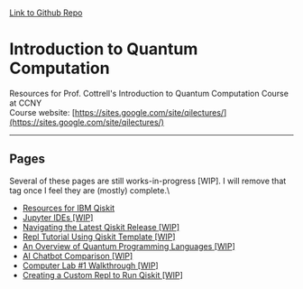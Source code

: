 \
[Link to Github Repo](https://github.com/simonsavitt/CCNYIntroQC/)
# Introduction to Quantum Computation
Resources for Prof. Cottrell's Introduction to Quantum Computation Course at CCNY\
Course website: [https://sites.google.com/site/qilectures/](https://sites.google.com/site/qilectures/)


***

## Pages
Several of these pages are still works-in-progress [WIP]. I will remove that tag once I feel they are (mostly) complete.\
- [Resources for IBM Qiskit](QiskitResources.md)
- [Jupyter IDEs [WIP]](JupyterIDEs.md)
- [Navigating the Latest Qiskit Release [WIP]](QiskitRelease.md)
- [Repl Tutorial Using Qiskit Template [WIP]](ReplTutorial.md)
- [An Overview of Quantum Programming Languages [WIP]](QCproglang.md)
- [AI Chatbot Comparison [WIP]](AIchatbots.md)
- [Computer Lab #1 Walkthrough [WIP]](Lab1.md)
- [Creating a Custom Repl to Run Qiskit [WIP]](ReplCustom.md)
